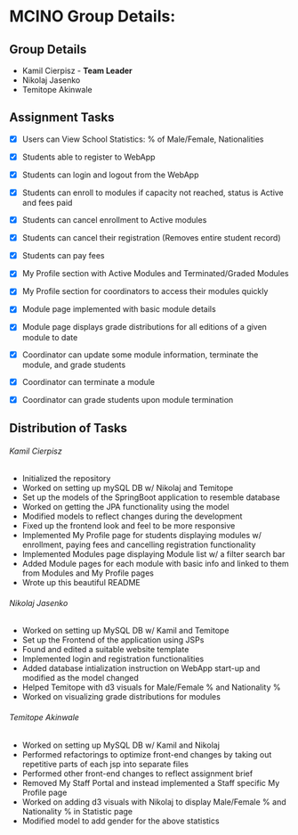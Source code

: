 # MCINO Group Details:

## Group Details
* Kamil Cierpisz - **Team Leader**
* Nikolaj Jasenko
* Temitope Akinwale

## Assignment Tasks
- [x] Users can View School Statistics: % of Male/Female, Nationalities
- [x] Students able to register to WebApp
- [x] Students can login and logout from the WebApp
- [x] Students can enroll to modules if capacity not reached, status is Active and fees paid
- [x] Students can cancel enrollment to Active modules
- [x] Students can cancel their registration (Removes entire student record)
- [x] Students can pay fees
- [x] My Profile section with Active Modules and Terminated/Graded Modules
- [x] My Profile section for coordinators to access their modules quickly
- [x] Module page implemented with basic module details
- [x] Module page displays grade distributions for all editions of a given module to date
- [x] Coordinator can update some module information, terminate the module, and grade students
- [x] Coordinator can terminate a module
- [x] Coordinator can grade students upon module termination


## Distribution of Tasks
###### Kamil Cierpisz
* Initialized the repository
* Worked on setting up mySQL DB w/ Nikolaj and Temitope
* Set up the models of the SpringBoot application to resemble database
* Worked on getting the JPA functionality using the model
* Modified models to reflect changes during the development
* Fixed up the frontend look and feel to be more responsive
* Implemented My Profile page for students displaying modules w/ enrollment, paying fees and cancelling registration functionality
* Implemented Modules page displaying Module list w/ a filter search bar
* Added Module pages for each module with basic info and linked to them from Modules and My Profile pages
* Wrote up this beautiful README

###### Nikolaj Jasenko
* Worked on setting up MySQL DB w/ Kamil and Temitope
* Set up the Frontend of the application using JSPs
* Found and edited a suitable website template
* Implemented login and registration functionalities
* Added database intialization instruction on WebApp start-up and modified as the model changed
* Helped Temitope with d3 visuals for Male/Female % and Nationality %
* Worked on visualizing grade distributions for modules

###### Temitope Akinwale
* Worked on setting up MySQL DB w/ Kamil and Nikolaj
* Performed refactorings to optimize front-end changes by taking out repetitive parts of each jsp into separate files
* Performed other front-end changes to reflect assignment brief
* Removed My Staff Portal and instead implemented a Staff specific My Profile page
* Worked on adding d3 visuals with Nikolaj to display Male/Female % and Nationality % in Statistic page
* Modified model to add gender for the above statistics